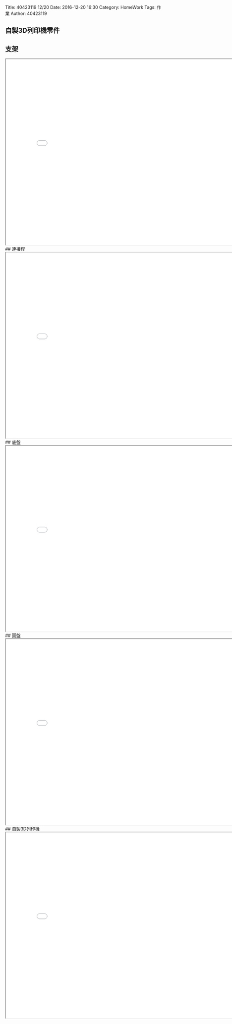 Title: 40423119 12/20
Date: 2016-12-20 16:30
Category: HomeWork
Tags: 作業
Author: 40423119

<!-- PELICAN_END_SUMMARY -->

## 自製3D列印機零件
## 支架
<iframe src="./../w7/3d/20161217-1.html" width="800" height="600"></iframe>
## 連接桿
<iframe src="./../w7/3d/20161217.html" width="800" height="600"></iframe>
## 底盤
<iframe src="./../w7/3d/20161217-5.html" width="800" height="600"></iframe>
## 圓盤
<iframe src="./../w7/3d/20161217-3.html" width="800" height="600"></iframe>
## 自製3D列印機
<iframe src="./../w7/3d/20161217-2.html" width="800" height="600"></iframe>